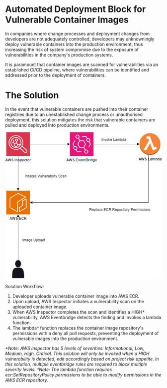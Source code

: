 # Automated Deployment Block for Vulnerable Container Images

In companies where change processes and deployment changes from developers are not adequately controlled, developers may unknowningly deploy vulnerable containers into the production environment, thus increasing the risk of system compromise due to the exposure of vulnerabilities in the company's production systems.

It is paramount that container images are scanned for vulnerabilities via an established CI/CD pipeline, where vulnerabilities can be identified and addressed prior to the deployment of containers. 


# The Solution
In the event that vulnerable containers are pushed into their container registries due to an unestablished change process or unauthorised deployment, this solution mitigates the risk that vulnerable containers are pulled and deployed into production environments.

<img src="https://github.com/SFX20A/SecurityEngineering/blob/main/Mini%20Projects/Automated%20Deployment%20Block%20for%20Vulnerable%20Container%20Images/images/Architecture.jpg" />

Solution Workflow:
1. Developer uploads vulnerable container image into AWS ECR.
2. Upon upload, AWS Inspector initiates a vulnerability scan on the uploaded container image.
3. When AWS Inspector completes the scan and identifies a HIGH* vulnerability, AWS Eventbridge detects the finding and invokes a lambda function.
4. The lambda^ function replaces the container image repository's permissions with a deny all pull requests, preventing the deployment of vulnerable images into the production environment.


<i>*Note: AWS Inspector has 5 levels of severities: Informational, Low, Medium, High, Critical. This solution will only be invoked when a HIGH vulnerability is detected, edit accordingly based on project risk appetite. In this solution, multiple eventbridge rules are required to block multiple severity levels. </i>
<i>^Note: The lambda function requires ecr:SetRepositoryPolicy permissions to be able to modify permissions in the AWS ECR repository.